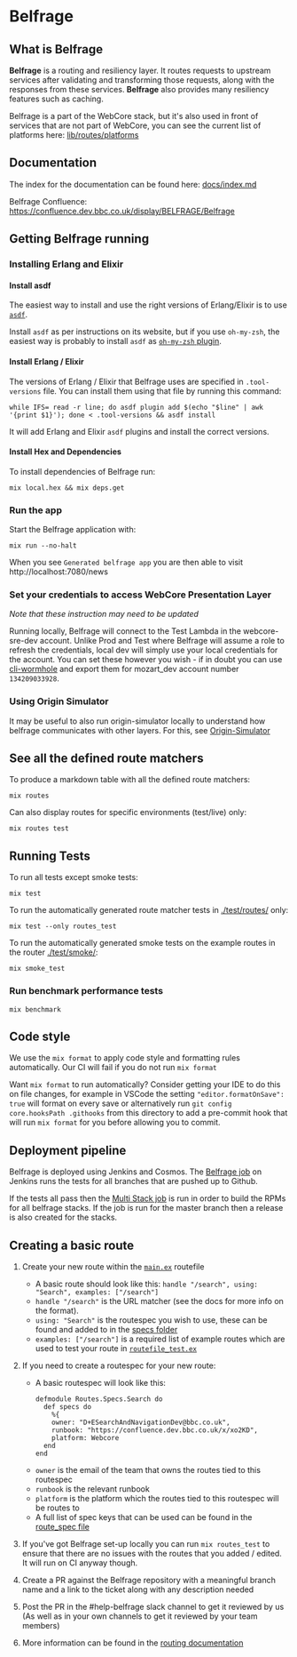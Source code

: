 # Belfrage
## What is Belfrage

__Belfrage__ is a routing and resiliency layer. It routes requests to upstream services after validating and transforming those requests, along with the responses from these services.  __Belfrage__ also provides many resiliency features such as caching.

Belfrage is a part of the WebCore stack, but it's also used in front of services that are not part of WebCore, you can see the current list of platforms here: [lib/routes/platforms](lib/routes/platforms)

## Documentation
The index for the documentation can be found here: [docs/index.md](docs/index.md)

Belfrage Confluence: https://confluence.dev.bbc.co.uk/display/BELFRAGE/Belfrage

## Getting Belfrage running

### Installing Erlang and Elixir

#### Install asdf

The easiest way to install and use the right versions of Erlang/Elixir is to
use [`asdf`](https://asdf-vm.com/).

Install `asdf` as per instructions on its website, but if you use `oh-my-zsh`,
the easiest way is probably to install `asdf` as [`oh-my-zsh`
plugin](https://github.com/ohmyzsh/ohmyzsh/tree/master/plugins/asdf).

#### Install Erlang / Elixir

The versions of Erlang / Elixir that Belfrage uses are specified in
`.tool-versions` file. You can install them using that file by running this
command:

```
while IFS= read -r line; do asdf plugin add $(echo "$line" | awk '{print $1}'); done < .tool-versions && asdf install
```

It will add Erlang and Elixir `asdf` plugins and install the correct versions.

#### Install Hex and Dependencies

To install dependencies of Belfrage run:

```
mix local.hex && mix deps.get
```

### Run the app

Start the Belfrage application with: 

```
mix run --no-halt
```

When you see `Generated belfrage app` you are then able to visit http://localhost:7080/news

### Set your credentials to access WebCore Presentation Layer

*Note that these instruction may need to be updated*

Running locally, Belfrage will connect to the Test Lambda in the
webcore-sre-dev account. Unlike Prod and Test where Belfrage will assume a role
to refresh the credentials, local dev will simply use your local credentials
for the account. You can set these however you wish - if in doubt you can use
[cli-wormhole](https://github.com/bbc/cli-wormhole) and export them for
mozart_dev account number `134209033928`.

### Using Origin Simulator
It may be useful to also run origin-simulator locally to understand how belfrage communicates with other layers. For this, see [Origin-Simulator](https://github.com/bbc/origin_simulator)  

## See all the defined route matchers

To produce a markdown table with all the defined route matchers:

```
mix routes
```

Can also display routes for specific environments (test/live) only:

```
mix routes test
```

## Running Tests

To run all tests except smoke tests:

```
mix test
```

To run the automatically generated route matcher tests in [./test/routes/](./test/routes/) only:

```
mix test --only routes_test
```

To run the automatically generated smoke tests on the example routes in the router [./test/smoke/](./test/smoke/):

```
mix smoke_test
```

### Run benchmark performance tests

```
mix benchmark
```

## Code style
We use the `mix format` to apply code style and formatting rules automatically. Our CI will fail if you do not run `mix format`

Want `mix format` to run automatically? Consider getting your IDE to do this on file changes, for example in VSCode the setting `"editor.formatOnSave": true` will format on every save or alternatively run `git config core.hooksPath .githooks` from this directory to add a pre-commit hook that will run `mix format` for you before allowing you to commit.

## Deployment pipeline
Belfrage is deployed using Jenkins and Cosmos. The [Belfrage job](https://ci.news.tools.bbc.co.uk/job/bbc/job/belfrage/) on Jenkins runs the tests for all branches that are pushed up to Github.

If the tests all pass then the [Multi Stack job](https://ci.news.tools.bbc.co.uk/job/belfrage-multi-stack/) is run in order to build the RPMs for all belfrage stacks. If the job is run for the master branch then a release is also created for the stacks.

## Creating a basic route
1. Create your new route within the [`main.ex`](lib/routes/routefiles/main.ex) routefile
    - A basic route should look like this: `handle "/search", using: "Search", examples: ["/search"]`
    - `handle "/search"` is the URL matcher (see the docs for more info on the format).
    - `using: "Search"` is the routespec you wish to use, these can be found and added to in the [specs folder](lib/routes/specs)
    - `examples: ["/search"]` is a required list of example routes which are used to test your route in [`routefile_test.ex`](test/routes/routefile_test.ex)

2. If you need to create a routespec for your new route:
    - A basic routespec will look like this:
        ```
        defmodule Routes.Specs.Search do
          def specs do
            %{
            owner: "D+ESearchAndNavigationDev@bbc.co.uk",
            runbook: "https://confluence.dev.bbc.co.uk/x/xo2KD",
            platform: Webcore
          end
        end
        ```
    - `owner` is the email of the team that owns the routes tied to this routespec
    - `runbook` is the relevant runbook 
    - `platform` is the platform which the routes tied to this routespec will be routes to
    - A full list of spec keys that can be used can be found in the [route_spec file](lib/belfrage/route_spec.ex)

3. If you've got Belfrage set-up locally you can run `mix routes_test` to ensure that there are no issues with the routes that you added / edited. It will run on CI anyway though.

5. Create a PR against the Belfrage repository with a meaningful branch name and a link to the ticket along with any description needed

6. Post the PR in the #help-belfrage slack channel to get it reviewed by us (As well as in your own channels to get it reviewed by your team members)

7. More information can be found in the [routing documentation](docs/topics/routing/routing.md)
